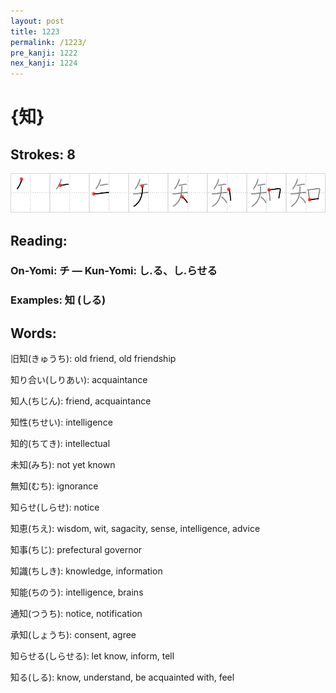 ```yaml
---
layout: post
title: 1223
permalink: /1223/
pre_kanji: 1222
nex_kanji: 1224
---
```


# {知}

## Strokes: 8

<div class="stroke"><img src="../images/E79FA5.png" /></div>

## Reading:

### On-Yomi: チ &mdash; Kun-Yomi: し.る、し.らせる

### Examples: 知 (しる)

## Words:

旧知(きゅうち): old friend, old friendship

知り合い(しりあい): acquaintance

知人(ちじん): friend, acquaintance

知性(ちせい): intelligence

知的(ちてき): intellectual

未知(みち): not yet known

無知(むち): ignorance

知らせ(しらせ): notice

知恵(ちえ): wisdom, wit, sagacity, sense, intelligence, advice

知事(ちじ): prefectural governor

知識(ちしき): knowledge, information

知能(ちのう): intelligence, brains

通知(つうち): notice, notification

承知(しょうち): consent, agree

知らせる(しらせる): let know, inform, tell

知る(しる): know, understand, be acquainted with, feel
